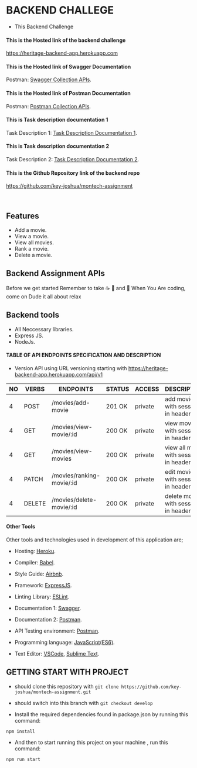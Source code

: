 

# BACKEND CHALLEGE
- This Backend Challenge

#### This is the Hosted link of the backend challenge
https://heritage-backend-app.herokuapp.com

#### This is the Hosted link of Swagger Documentation
Postman: [Swagger Collection APIs](https://heritage-backend-app.herokuapp.com/api/v1/documentation).

#### This is the Hosted link of Postman Documentation
Postman: [Postman Collection APIs](https://interstellar-desert-862691.postman.co/workspace/My-Workspace~0028d5b2-458b-4efa-8593-0c34605468d0/collection/23512770-c5b1c659-624d-404b-9f50-8fa96e6605ac?action=share&creator=23512770).

#### This is Task description documentation 1
Task Description 1: [Task Description Documentation 1](https://docs.google.com/document/d/1irDSyhrj_JJ-R_zZ1I6YhlFZfrK6v0uChE7GVJFoeCs/edit?usp=sharing).

#### This is Task description documentation 2
Task Description 2: [Task Description Documentation 2](https://docs.google.com/document/d/1irDSyhrj_JJ-R_zZ1I6YhlFZfrK6v0uChE7GVJFoeCs/edit#:~:text=https%3A//docs.google.com/document/d/e/2PACX%2D1vTt7_AyRMR13_du6T%2D7Wj0liLvP14ZT034fvdpbyyXH4d2oWdKHSe75A0FrPqqzxGcEllZkqsnxMmmN/pub).

#### This is the Github Repository link of the backend repo 
https://github.com/key-joshua/montech-assignment

<br>

## Features

- Add a movie.
- View a movie.
- View all movies.
- Rank a movie.
- Delete a movie.

## Backend Assignment APIs
Before we get started Remember to take  :coffee:   :pizza:  and :dancer:   When You Are coding, come on Dude it all about relax

## Backend tools
 - All Neccessary libraries.
 - Express JS.
 - NodeJs.


#### TABLE OF API ENDPOINTS SPECIFICATION AND DESCRIPTION
- Version API using URL versioning starting with https://heritage-backend-app.herokuapp.com/api/v1  


|NO  | VERBS  |                    ENDPOINTS                           |    STATUS    |   ACCESS |              DESCRIPTION                     |
|----|--------|--------------------------------------------------------|--------------|----------|----------------------------------------------|
| 4  | POST   | /movies/add-movie                                      | 201 OK       | private  | add movie with session in header             |
| 4  | GET    | /movies/view-movie/:id                                 | 200 OK       | private  | view movie with session in header            |
| 4  | GET    | /movies/view-movies                                    | 200 OK       | private  | view all movie with session in header        |
| 4  | PATCH  | /movies/ranking-movie/:id                              | 200 OK       | private  | edit movie with session in header            |
| 4  | DELETE | /movies/delete-movie/:id                               | 200 OK       | private  | delete movie with session in header          |


#### Other Tools
Other tools and technologies used in development of this application are;

- Hosting: [Heroku](https://heroku.com/).
- Compiler: [Babel](https://babeljs.io/).
- Style Guide: [Airbnb](https://airbnb.io/projects/javascript/).

- Framework: [ExpressJS](http://expressjs.com/).
- Linting Library: [ESLint](https://eslint.org/).
- Documentation 1: [Swagger](https://swagger.io/).
- Documentation 2: [Postman](https://www.postman.com/).

- API Testing environment: [Postman](https://www.getpostman.com).
- Programming language: [JavaScript(ES6)](https://developer.mozilla.org/en-US/docs/Web/JavaScript/).
- Text Editor: [VSCode](https://code.visualstudio.com), [Sublime Text](https://www.sublimetext.com/).

## GETTING START WITH PROJECT
- should clone this repository with ```git clone https://github.com/key-joshua/montech-assignment.git```

- should switch into this branch with ```git checkout develop```

- Install the required dependencies found in package.json by running this command:

 ```
npm install
 ```
 
- And then to start running  this project on your machine , run this command:

 ```
npm run start
 ```